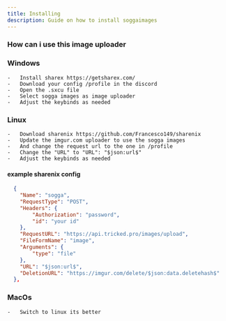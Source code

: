 ```yaml
---
title: Installing
description: Guide on how to install soggaimages
---
```


### How can i use this image uploader

### Windows

    -   Install sharex https://getsharex.com/
    -   Download your config /profile in the discord
    -   Open the .sxcu file
    -   Select sogga images as image uploader
    -   Adjust the keybinds as needed

### Linux

    -   Download sharenix https://github.com/Francesco149/sharenix
    -   Update the imgur.com uploader to use the sogga images
    -   And change the request url to the one in /profile
    -   Change the "URL" to "URL": "$json:url$"
    -   Adjust the keybinds as needed

#### example sharenix config

```json
  {
    "Name": "sogga",
    "RequestType": "POST",
    "Headers": {
        "Authorization": "password",
        "id": "your id"
    },
    "RequestURL": "https://api.tricked.pro/images/upload",
    "FileFormName": "image",
    "Arguments": {
        "type": "file"
    },
    "URL": "$json:url$",
    "DeletionURL": "https://imgur.com/delete/$json:data.deletehash$"
  },

```

### MacOs

    -   Switch to linux its better

```

```
